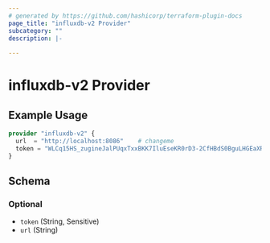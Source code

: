 ```yaml
---
# generated by https://github.com/hashicorp/terraform-plugin-docs
page_title: "influxdb-v2 Provider"
subcategory: ""
description: |-
  
---
```


# influxdb-v2 Provider



## Example Usage

```terraform
provider "influxdb-v2" {
  url  = "http://localhost:8086"    # changeme
  token = "WLCq15HS_zugineJalPUqxTxxBKK7IluEseKR0rD3-2CfHBdS0BguLHGEaXRnJ2p080EdTsx9yKq1kFnLnSaxA==" # changeme
}
```

<!-- schema generated by tfplugindocs -->
## Schema

### Optional

- `token` (String, Sensitive)
- `url` (String)
